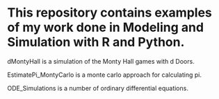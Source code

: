 # This repository contains examples of my work done in Modeling and Simulation with R and Python.

dMontyHall is a simulation of the Monty Hall games with d Doors.

EstimatePi_MontyCarlo is a monte carlo approach for calculating pi.

ODE_Simulations is a number of ordinary differential equations.

